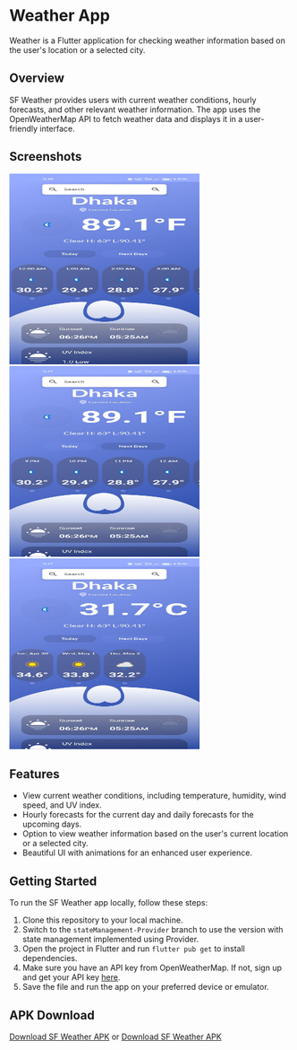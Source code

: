 #  Weather App

 Weather is a Flutter application for checking weather information based on the user's location or a selected city.

## Overview

SF Weather provides users with current weather conditions, hourly forecasts, and other relevant weather information. The app uses the OpenWeatherMap API to fetch weather data and displays it in a user-friendly interface.

## Screenshots

<img src="assets/screenshoot/1.jpeg" alt="Screenshot 1" width="340" height="340"> <img src="assets/screenshoot/2.jpeg" alt="Screenshot 2" width="340" height="340"> <img src="assets/screenshoot/3.jpeg" alt="Screenshot 3" width="340" height="340">

## Features

- View current weather conditions, including temperature, humidity, wind speed, and UV index.
- Hourly forecasts for the current day and daily forecasts for the upcoming days.
- Option to view weather information based on the user's current location or a selected city.
- Beautiful UI with animations for an enhanced user experience.

## Getting Started

To run the SF Weather app locally, follow these steps:

1. Clone this repository to your local machine.
2. Switch to the `stateManagement-Provider` branch to use the version with state management implemented using Provider.
3. Open the project in Flutter and run `flutter pub get` to install dependencies.
4. Make sure you have an API key from OpenWeatherMap. If not, sign up and get your API key [here](https://www.weatherapi.com/).
5. Save the file and run the app on your preferred device or emulator.

## APK Download

[Download SF Weather APK](testing_apk/weather%20test.apk) 
or 
[Download SF Weather APK](https://drive.google.com/uc?export=download&id=1eDufXWWFXxx6YEmC9bHaEQ9Xtv86mfB2)
